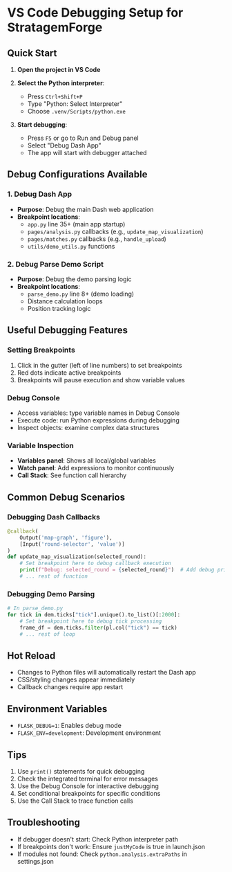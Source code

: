 # VS Code Debugging Setup for StratagemForge

## Quick Start

1. **Open the project in VS Code**
2. **Select the Python interpreter**: 
   - Press `Ctrl+Shift+P`
   - Type "Python: Select Interpreter" 
   - Choose `.venv/Scripts/python.exe`

3. **Start debugging**:
   - Press `F5` or go to Run and Debug panel
   - Select "Debug Dash App"
   - The app will start with debugger attached

## Debug Configurations Available

### 1. Debug Dash App
- **Purpose**: Debug the main Dash web application
- **Breakpoint locations**:
  - `app.py` line 35+ (main app startup)
  - `pages/analysis.py` callbacks (e.g., `update_map_visualization`)
  - `pages/matches.py` callbacks (e.g., `handle_upload`)
  - `utils/demo_utils.py` functions

### 2. Debug Parse Demo Script
- **Purpose**: Debug the demo parsing logic
- **Breakpoint locations**:
  - `parse_demo.py` line 8+ (demo loading)
  - Distance calculation loops
  - Position tracking logic

## Useful Debugging Features

### Setting Breakpoints
1. Click in the gutter (left of line numbers) to set breakpoints
2. Red dots indicate active breakpoints
3. Breakpoints will pause execution and show variable values

### Debug Console
- Access variables: type variable names in Debug Console
- Execute code: run Python expressions during debugging
- Inspect objects: examine complex data structures

### Variable Inspection
- **Variables panel**: Shows all local/global variables
- **Watch panel**: Add expressions to monitor continuously
- **Call Stack**: See function call hierarchy

## Common Debug Scenarios

### Debugging Dash Callbacks
```python
@callback(
    Output('map-graph', 'figure'),
    [Input('round-selector', 'value')]
)
def update_map_visualization(selected_round):
    # Set breakpoint here to debug callback execution
    print(f"Debug: selected_round = {selected_round}")  # Add debug prints
    # ... rest of function
```

### Debugging Demo Parsing
```python
# In parse_demo.py
for tick in dem.ticks["tick"].unique().to_list()[:2000]:
    # Set breakpoint here to debug tick processing
    frame_df = dem.ticks.filter(pl.col("tick") == tick)
    # ... rest of loop
```

## Hot Reload
- Changes to Python files will automatically restart the Dash app
- CSS/styling changes appear immediately
- Callback changes require app restart

## Environment Variables
- `FLASK_DEBUG=1`: Enables debug mode
- `FLASK_ENV=development`: Development environment

## Tips
1. Use `print()` statements for quick debugging
2. Check the integrated terminal for error messages
3. Use the Debug Console for interactive debugging
4. Set conditional breakpoints for specific conditions
5. Use the Call Stack to trace function calls

## Troubleshooting
- If debugger doesn't start: Check Python interpreter path
- If breakpoints don't work: Ensure `justMyCode` is true in launch.json
- If modules not found: Check `python.analysis.extraPaths` in settings.json
